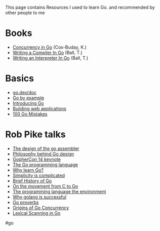 This page contains Resources I used to learn Go. and recommended by other people to me

# Books
- [Concurrency in Go](https://www.oreilly.com/library/view/concurrency-in-go/9781491941294/) (Cox-Buday, K.)
- [Writing a Compiler In Go](https://www.amazon.de/-/en/Thorsten-Ball/dp/398201610X) (Ball, T.)
- [Writing an Interpreter In Go](https://interpreterbook.com/) (Ball, T.)

# Basics
+ [go.dev/doc](https://go.dev/doc/)
+ [Go by example](https://gobyexample.com/)
+ [Introducing Go](https://www.oreilly.com/library/view/introducing-go/9781491941997/)
+ [Building web applications](https://astaxie.gitbooks.io/build-web-application-with-golang/content/en/)
+ [100 Go Mistakes](https://100go.co/)

# Rob Pike talks
+ [The design of the go assembler](https://www.youtube.com/watch?v=KINIAgRpkDA)
+ [Philosophy behind Go design](https://www.youtube.com/watch?v=5kj5ApnhPAE)
+ [GopherCon 14 keynote](https://www.youtube.com/watch?v=VoS7DsT1rdM)
+ [The Go programming language](https://www.youtube.com/watch?v=rKnDgT73v8s)
+ [Why learn Go?](https://www.youtube.com/watch?v=FTl0tl9BGdc)
+ [Simplicity is complicated](https://www.youtube.com/watch?v=rFejpH_tAHM)
+ [Brief History of Go](https://www.youtube.com/watch?v=oU9cfQCxjpM)
+ [On the movement from C to Go](https://www.youtube.com/watch?v=cF1zJYkBW4A)
+ [The programming language the environment](https://www.youtube.com/watch?v=YXV7sa4oM4I)
+ [Why golang is successful](https://www.youtube.com/watch?v=_cmqniwQz3c)
+ [Go proverbs](https://www.youtube.com/watch?v=PAAkCSZUG1c)
+ [Origins of Go Concurrency](https://www.youtube.com/watch?v=3DtUzH3zoFo)
+ [Lexical Scanning in Go](https://www.youtube.com/watch?v=HxaD_trXwRE)

#go